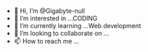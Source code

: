 - 👋 Hi, I’m @Gigabyte-null
- 👀 I’m interested in ...CODING
- 🌱 I’m currently learning ...Web development
- 💞️ I’m looking to collaborate on ...
- 📫 How to reach me ...

<!---
Gigabyte-null/Gigabyte-null is a ✨ special ✨ repository because its `README.md` (this file) appears on your GitHub profile.
You can click the Preview link to take a look at your changes.
--->
